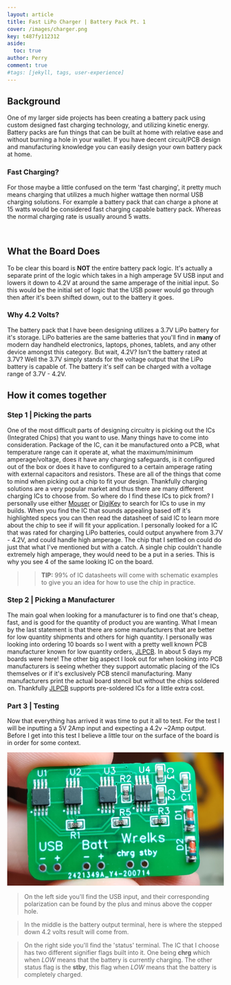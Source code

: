 ```yaml
---
layout: article 
title: Fast LiPo Charger | Battery Pack Pt. 1
cover: /images/charger.png
key: t487fy112312
aside:
  toc: true
author: Perry
comment: true
#tags: [jekyll, tags, user-experience]
---
```


## Background

One of my larger side projects has been creating a battery pack using custom designed fast charging technology, and utilizing kinetic energy. Battery packs are fun things that can be built at home with relative ease and without burning a hole in your wallet. If you have decent circuit/PCB design and manufacturing knowledge you can easily design your own battery pack at home. 

### Fast Charging?

For those maybe a little confused on the term 'fast charging', it pretty much means charging that utilizes a much higher wattage then normal USB charging solutions. For example a battery pack that can charge a phone at 15 watts would be considered fast charging capable battery pack. Whereas the normal charging rate is usually around 5 watts.

<br>

## What the Board Does

To be clear this board is **NOT** the entire battery pack logic. It's actually a separate print of the logic which takes in a high amperage 5V USB input and lowers it down to 4.2V at around the same amperage of the initial input. So this would be the initial set of logic that the USB power would go through then after it's been shifted down, out to the battery it goes.

### Why 4.2 Volts?

The battery pack that I have been designing utilizes a 3.7V LiPo battery for it's storage. LiPo batteries are the same batteries that you'll find in **many** of modern day handheld electronics, laptops, phones, tablets, and any other device amongst this category. But wait, 4.2V? Isn't the battery rated at 3.7V? Well the 3.7V simply stands for the voltage output that the LiPo battery is capable of. The battery it's self can be charged with a voltage range of 3.7V - 4.2V.

## How it comes together

### Step 1 | Picking the parts

One of the most difficult parts of designing circuitry is picking out the ICs (Integrated Chips) that you want to use. Many things have to come into consideration. Package of the IC, can it be manufactured onto a PCB, what temperature range can it operate at, what the maximum/minimum amperage/voltage, does it have any charging safeguards, is it configured out of the box or does it have to configured to a certain amperage rating with external capacitors and resistors. These are all of the things that come to mind when picking out a chip to fit your design. Thankfully charging solutions are a very popular market and thus there are many different charging ICs to choose from. So where do I find these ICs to pick from? I personally use either [Mouser](https://www.mouser.com/) or [DigiKey](https://www.digikey.com/) to search for ICs to use in my builds. When you find the IC that sounds appealing based off it's highlighted specs you can then read the datasheet of said IC to learn more about the chip to see if will fit your application. I personally looked for a IC that was rated for charging LiPo batteries, could output anywhere from 3.7V - 4.2V, and could handle high amperage. The chip that I settled on could do just that what I've mentioned but with a catch. A single chip couldn't handle extremely high amperage, they would need to be a put in a series. This is why you see 4 of the same looking IC on the board. 

>> **TIP:** 99% of IC datasheets will come with schematic examples to give you an idea for how to use the chip in practice. 

### Step 2 | Picking a Manufacturer

The main goal when looking for a manufacturer is to find one that's cheap, fast, and is good for the quantity of product you are wanting. What I mean by the last statement is that there are some manufacturers that are better for low quantity shipments and others for high quantity. I personally was looking into ordering 10 boards so I went with a pretty well known PCB manufacturer known for low quantity orders, [JLPCB](https://jlcpcb.com/). In about 5 days my boards were here! The other big aspect I look out for when looking into PCB manufacturers is seeing whether they support automatic placing of the ICs themselves or if it's exclusively PCB stencil manufacturing. Many manufacturers print the actual board stencil but without the chips soldered on. Thankfully [JLPCB](https://jlcpcb.com/) supports pre-soldered ICs for a little extra cost. 

### Part 3 | Testing

Now that everything has arrived it was time to put it all to test. For the test I will be inputting a 5V 2Amp input and expecting a 4.2v ~2Amp output. Before I get into this test I believe a little tour on the surface of the board is in order for some context.

<div class="card">
  <div class="card__image">
    <img class="image" src="/images/charger_diagram.jpg"/>
  </div>
</div>


>On the left side you'll find the USB input, and their corresponding polarization can be found by the plus and minus above the copper hole.

>In the middle is the battery output terminal, here is where the stepped down 4.2 volts result will come from.

>On the right side you'll find the 'status' terminal. The IC that I choose has two different signifier flags built into it. One being **chrg** which when *LOW* means that the battery is currently charging. The other status flag is the **stby**, this flag when *LOW* means that the battery is completely charged.


<!--more-->
